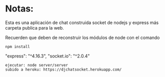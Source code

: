 # Notas:

Esta es una aplicación de chat construida socket de nodejs y express más carpeta publica para la web.

Recuerden que deben de reconstruir los módulos de node con el comando

```
npm install
```
"express": "^4.16.3",
"socket.io": "^2.0.4"
```
ejecutar: node server/server
subido a heroku: https://djchatsocket.herokuapp.com/
```